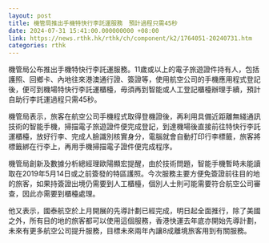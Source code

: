 ```yaml
---
layout: post
title: 機管局推出手機特快行李託運服務　預計過程只需45秒
date: 2024-07-31 15:41:00.000000000 +08:00
link: https://news.rthk.hk/rthk/ch/component/k2/1764051-20240731.htm
categories: rthk
---
```


機管局公布推出手機特快行李託運服務。11歲或以上的電子旅遊證件持有人，包括護照、回鄉卡、內地往來港澳通行證、簽證等，使用航空公司的手機應用程式登記後，便可到機場特快行李託運櫃檯，毋須再到智能或人工登記櫃檯辦理手續，預計自助行李託運過程只需45秒。

機管局表示，旅客在航空公司手機程式取得登機證後，再利用具備近距離無綫通訊技術的智能手機，掃描電子旅遊證件便完成登記，到達機場後直接前往特快行李託運櫃檯，放好行李、完成人臉識別核實身分，電腦就會自動打印行李標籤，旅客將標籤綁在行李上，再用手機掃描電子證件便完成程序。

機管局創新及數據分析總經理歐陽顯宏提醒，由於技術問題，智能手機暫時未能讀取在2019年5月14日或之前簽發的特區護照。今次服務主要方便免簽證前往目的地的旅客，如果持簽證出境仍需要到人工櫃檯，個別人士則可能需要符合航空公司審查，因此亦需要到櫃檯處理。

他又表示，國泰航空於上月開展的先導計劃已經完成，明日起全面推行，除了美國之外，所有目的地的旅客都可以使用這個服務，香港快運去年底亦開始先導計劃，未來有更多航空公司提升服務，目標未來兩年內讓8成離境旅客用到有關服務。
